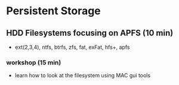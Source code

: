 # Persistent Storage
## HDD Filesystems focusing on APFS (10 min)
- ext(2,3,4), ntfs, btrfs, zfs, fat, exFat, hfs+, apfs

### workshop (15 min)
- learn how to look at the filesystem using MAC gui tools
